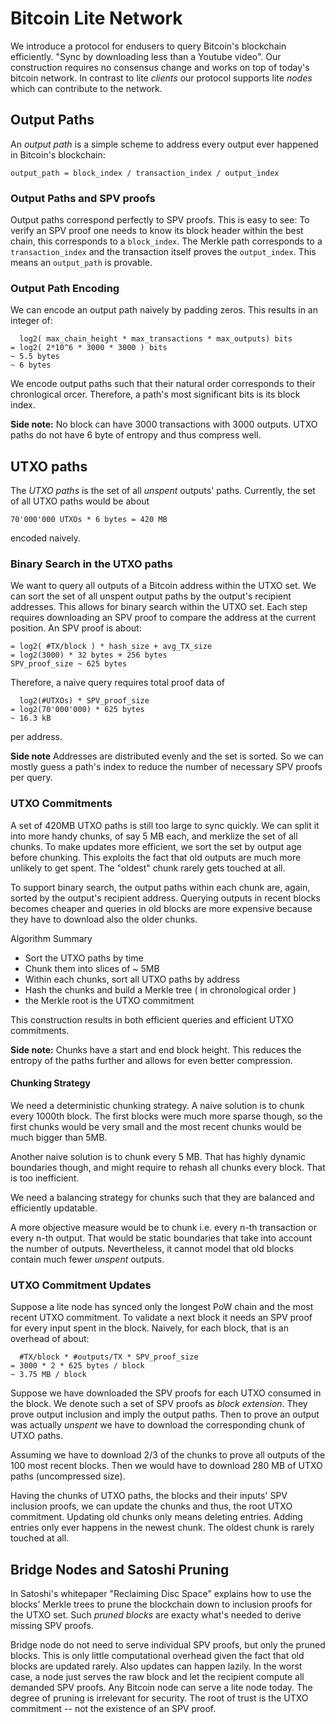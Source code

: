 # Bitcoin Lite Network

We introduce a protocol for endusers to query Bitcoin's blockchain efficiently. "Sync by downloading less than a Youtube video".
Our construction requires no consensus change and works on top of today's bitcoin network. 
In contrast to lite *clients* our protocol supports lite *nodes* which can contribute to the network. 

## Output Paths 
An *output path* is a simple scheme to address every output ever happened in Bitcoin's blockchain:
```
output_path = block_index / transaction_index / output_index
```

### Output Paths and SPV proofs
Output paths correspond perfectly to SPV proofs. 
This is easy to see: To verify an SPV proof one needs to know its block header within the best chain, 
this corresponds to a `block_index`. The Merkle path corresponds to a `transaction_index` and the transaction itself proves the `output_index`.
This means an `output_path` is provable.

### Output Path Encoding
We can encode an output path naively by padding zeros. This results in an integer of:

```
  log2( max_chain_height * max_transactions * max_outputs) bits 
= log2( 2*10^6 * 3000 * 3000 ) bits
~ 5.5 bytes 
~ 6 bytes
```

We encode output paths such that their natural order corresponds to their chronlogical orcer. Therefore, a path's most significant bits is its block index.

**Side note:** No block can have 3000 transactions with 3000 outputs. UTXO paths do not have 6 byte of entropy and thus compress well.

## UTXO paths
The *UTXO paths* is the set of all *unspent* outputs' paths. Currently, the set of all UTXO paths would be about 
```
70'000'000 UTXOs * 6 bytes = 420 MB
```
encoded naively. 


### Binary Search in the UTXO paths
We want to query all outputs of a Bitcoin address within the UTXO set. We can sort the set of all unspent output paths by the output's recipient addresses. 
This allows for binary search within the UTXO set. Each step requires downloading an SPV proof to compare the address at the current position. 
An SPV proof is about:
```
= log2( #TX/block ) * hash_size + avg_TX_size
= log2(3000) * 32 bytes + 256 bytes
SPV_proof_size ~ 625 bytes
```

Therefore, a naive query requires total proof data of
```
  log2(#UTXOs) * SPV_proof_size 
= log2(70'000'000) * 625 bytes 
~ 16.3 kB 
```
per address.

**Side note** Addresses are distributed evenly and the set is sorted. So we can mostly guess a path's index to reduce the number of necessary SPV proofs per query.


### UTXO Commitments
A set of 420MB UTXO paths is still too large to sync quickly. We can split it into more handy chunks, of say 5 MB each, and merklize the set of all chunks.
To make updates more efficient, we sort the set by output age before chunking. 
This exploits the fact that old outputs are much more unlikely to get spent. The "oldest" chunk rarely gets touched at all. 

To support binary search, the output paths within each chunk are, again, sorted by the output's recipient address.
Querying outputs in recent blocks becomes cheaper and queries in old blocks are more expensive because they have to download also the older chunks.

Algorithm Summary 
- Sort the UTXO paths by time
- Chunk them into slices of ~ 5MB
- Within each chunks, sort all UTXO paths by address
- Hash the chunks and build a Merkle tree ( in chronological order )
- the Merkle root is the UTXO commitment 

This construction results in both efficient queries and efficient UTXO commitments.

**Side note:** Chunks have a start and end block height. This reduces the entropy of the paths further and allows for even better compression.


#### Chunking Strategy 
We need a deterministic chunking strategy. A naive solution is to chunk every 1000th block. The first blocks were much more sparse though, so the first chunks would be very small and the most recent chunks would be much bigger than 5MB.

Another naive solution is to chunk every 5 MB. That has highly dynamic boundaries though, and might require to rehash all chunks every block. That is too inefficient.

We need a balancing strategy for chunks such that they are balanced and efficiently updatable. 

A more objective measure would be to chunk i.e. every n-th transaction or every n-th output. That would be static boundaries that take into account the number of outputs. Nevertheless, it cannot model that old blocks contain much fewer *unspent* outputs.


### UTXO Commitment Updates
Suppose a lite node has synced only the longest PoW chain and the most recent UTXO commitment. To validate a next block it needs an SPV proof for every input spent in the block. Naively, for each block, that is an overhead of about:
```
  #TX/block * #outputs/TX * SPV_proof_size
= 3000 * 2 * 625 bytes / block
~ 3.75 MB / block
```
Suppose we have downloaded the SPV proofs for each UTXO consumed in the block. We denote such a set of SPV proofs as *block extension*. They prove output inclusion and imply the output paths. Then to prove an output was actually *unspent* we have to download the corresponding chunk of UTXO paths.

Assuming we have to download 2/3 of the chunks to prove all outputs of the 100 most recent blocks. Then we would have to download 280 MB of UTXO paths (uncompressed size).

Having the chunks of UTXO paths, the blocks and their inputs' SPV inclusion proofs, we can update the chunks and thus, the root UTXO commitment.
Updating old chunks only means deleting entries. Adding entries only ever happens in the newest chunk. The oldest chunk is rarely touched at all.


## Bridge Nodes and Satoshi Pruning
In Satoshi's whitepaper "Reclaiming Disc Space" explains how to use the blocks' Merkle trees to prune the blockchain down to inclusion proofs for the UTXO set. Such *pruned blocks* are exacty what's needed to derive missing SPV proofs.

Bridge node do not need to serve individual SPV proofs, but only the pruned blocks. This is only little computational overhead given the fact that old blocks are updated rarely. Also updates can happen lazily. In the worst case, a node just serves the raw block and let the recipient compute all demanded SPV proofs. Any Bitcoin node can serve a lite node today. The degree of pruning is irrelevant for security. The root of trust is the UTXO commitment -- not the existence of an SPV proof.
